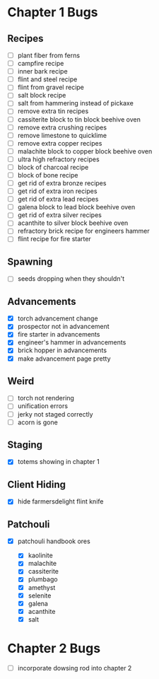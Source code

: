 # Chapter 1 Bugs

## Recipes

- [ ] plant fiber from ferns
- [ ] campfire recipe
- [ ] inner bark recipe
- [ ] flint and steel recipe
- [ ] flint from gravel recipe
- [ ] salt block recipe
- [ ] salt from hammering instead of pickaxe
- [ ] remove extra tin recipes
- [ ] cassiterite block to tin block beehive oven
- [ ] remove extra crushing recipes
- [ ] remove limestone to quicklime
- [ ] remove extra copper recipes
- [ ] malachite block to copper block beehive oven
- [ ] ultra high refractory recipes
- [ ] block of charcoal recipe
- [ ] block of bone recipe
- [ ] get rid of extra bronze recipes
- [ ] get rid of extra iron recipes
- [ ] get rid of extra lead recipes
- [ ] galena block to lead block beehive oven
- [ ] get rid of extra silver recipes
- [ ] acanthite to silver block beehive oven
- [ ] refractory brick recipe for engineers hammer
- [ ] flint recipe for fire starter

## Spawning

- [ ] seeds dropping when they shouldn't

## Advancements

- [x] torch advancement change
- [x] prospector not in advancement
- [x] fire starter in advancements
- [x] engineer's hammer in advancements
- [x] brick hopper in advancements
- [x] make advancement page pretty

## Weird

- [ ] torch not rendering
- [ ] unification errors
- [ ] jerky not staged correctly
- [ ] acorn is gone

## Staging

- [x] totems showing in chapter 1

## Client Hiding

- [x] hide farmersdelight flint knife

## Patchouli

- [x] patchouli handbook ores

  - [x] kaolinite
  - [x] malachite
  - [x] cassiterite
  - [x] plumbago
  - [x] amethyst
  - [x] selenite
  - [x] galena
  - [x] acanthite
  - [x] salt

# Chapter 2 Bugs

- [ ] incorporate dowsing rod into chapter 2
